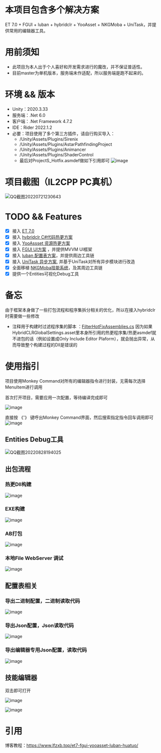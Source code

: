 # 本项目包含多个解决方案

ET 7.0 + FGUI + luban + hybridclr + YooAsset + NKGMoba + UniTask，并提供常用的编辑器工具。

# 用前须知

 - 此项目为本人出于个人喜好和开发需求进行的魔改，并不保证普适性。
 - 目前master为单机版本，服务端未作适配，所以服务端是跑不起来的。

# 环境 && 版本

 - Unity：2020.3.33
 - 服务端：.Net 6.0
 - 客户端：.Net Framework 4.7.2
 - IDE：Rider 2022.1.2
 - 必要：项目使用了多个第三方插件，请自行购买导入：
   - /Unity/Assets/Plugins/Sirenix
   - /Unity/Assets/Plugins/AstarPathfindingProject
   - /Unity/Assets/Plugins/Animancer
   - /Unity/Assets/Plugins/ShaderControl
   - 最后对ProjectS_Hotfix.asmdef做如下引用即可 ![image](https://user-images.githubusercontent.com/35335061/180807422-0ca3a32b-fdf3-4866-83d5-1ff4a569fee8.png)


# 项目截图（IL2CPP PC真机）
![QQ截图20220721230643](https://user-images.githubusercontent.com/35335061/180248732-70230143-7e42-4fc3-bcfd-3d93a8cef5ee.png)

# TODO && Features

- [x] 接入 [ET 7.0](https://github.com/egametang/ET)
- [x] 接入 [hybridclr C#代码热更方案](https://github.com/focus-creative-games/hybridclr)
- [x] 接入 [YooAssset 资源热更方案](https://github.com/tuyoogame/YooAsset)
- [x] 接入 [FGUI UI方案](https://www.fairygui.com/) ，并提供MVVM UI框架
- [x] 接入 [luban 配置表方案](https://github.com/focus-creative-games/luban)，并提供周边工具链
- [x] 接入 [UniTask 异步方案](https://github.com/Cysharp/UniTask), 并基于UniTask对所有异步模块进行改造
- [x] 全面移植 [NKGMoba技能系统](https://gitee.com/NKG_admin/NKGMobaBasedOnET)，及其周边工具链
- [x] 提供一个Entities可视化Debug工具

# 备忘

由于框架本身做了一些打包流程和程序集拆分相关的优化，所以在接入hybridclr时需要做一些修改

 - 注释用于构建时过滤程序集的脚本 ：[FilterHotFixAssemblies.cs](https://github.com/wqaetly/ET/blob/et7_fgui_yooasset_luban_huatuo/Unity/Packages/com.focus-creative-games.hybridclr_unity/Editor/BuildProcessors/FilterHotFixAssemblies.cs) 因为如果HybridCLRGlobalSettings.asset里本身所引用的热更程序集/热更asmdef就不进包的话（例如设置成Only Include Editor Plaform），就会抛出异常，从而导致整个构建过程的Dll是错误的

# 使用指引

项目使用Monkey Command对所有的编辑器指令进行封装，无需每次选择MenuItem进行调用

首次打开项目，需要应用一次配置，等待编译完成即可

![image](https://user-images.githubusercontent.com/35335061/215094310-4b98bb26-31d6-4640-88ff-5b2fdaf14fe1.png)

直接按 《'》 键呼出Monkey Command界面，然后搜索指定指令回车调用即可
![image](https://user-images.githubusercontent.com/35335061/180249168-1616fafc-d58f-4620-9886-64fed1d2d2ae.png)

## Entities Debug工具
![QQ截图20220828194025](https://user-images.githubusercontent.com/35335061/187073093-c1f78181-4955-4543-ba80-f1ae35c0caf2.png)

## 出包流程

### 热更Dll构建

![image](https://user-images.githubusercontent.com/35335061/180249294-3376d37e-8ad5-4e27-816a-190a186adbac.png)

### EXE构建

![image](https://user-images.githubusercontent.com/35335061/180249408-8d0fc3bd-3be4-4742-b511-21c35cecbcff.png)

### AB打包

![image](https://user-images.githubusercontent.com/35335061/180249336-6b54ec78-9b04-454c-b070-78b160958b28.png)

### 本地File WebServer 调试

![image](https://user-images.githubusercontent.com/35335061/180249525-f916056d-e510-427a-a55a-a09abe36f9ac.png)

## 配置表相关

### 导出二进制配置，二进制读取代码

![image](https://user-images.githubusercontent.com/35335061/180249739-2263495d-364d-4776-aac0-680a4800f286.png)

### 导出Json配置，Json读取代码

![image](https://user-images.githubusercontent.com/35335061/180249838-14add5e8-1cab-4a7a-aeba-87fbcaed7503.png)

### 导出编辑器专用Json配置，读取代码

![image](https://user-images.githubusercontent.com/35335061/180249925-d4d68fc2-f8b9-479c-87fb-a136e2dd4b44.png)

## 技能编辑器

双击即可打开

![image](https://user-images.githubusercontent.com/35335061/180250056-bf80ced0-dc70-4521-991e-51dc84c2da63.png)

![image](https://user-images.githubusercontent.com/35335061/180250346-e0baa3a2-796a-4c81-9552-a8c2abb2f1a9.png)


# 引用

博客教程：https://www.lfzxb.top/et7-fgui-yooasset-luban-huatuo/
